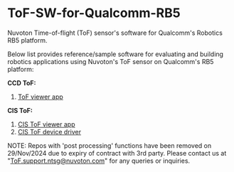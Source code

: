 # ToF-SW-for-Qualcomm-RB5
Nuvoton Time-of-flight (ToF) sensor's software for Qualcomm's Robotics RB5 platform.

Below list provides reference/sample software for evaluating and building robotics applications using Nuvoton's ToF sensor on Qualcomm's RB5 platform:

<b>CCD ToF:</b>
1. <a href="https://github.com/OpenNuvoton/ToF-viewer-app-for-Qualcomm-RB5" target="_top">ToF viewer app</a>

<b>CIS ToF:</b>
1. <a href="https://github.com/OpenNuvoton/CIS-ToF-viewer-app-for-Qualcomm-RB5" target="_top">CIS ToF viewer app</a>
2. <a href="https://github.com/OpenNuvoton/CIS-ToF-dev-drv-lib-for-Qualcomm-RB5" target="_top">CIS ToF device driver</a> 

NOTE: Repos with 'post processing' functions have been removed on 29/Nov/2024 due to expiry of contract with 3rd party.
Please contact us at "ToF.support.ntsg@nuvoton.com" for any queries or inquiries.
